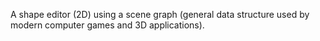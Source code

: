 A shape editor (2D) using a scene graph (general data structure used by modern computer games and 3D applications).